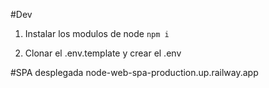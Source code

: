 

#Dev    

1. Instalar los modulos de node ```npm i```

2. Clonar el .env.template y crear el .env

 #SPA desplegada node-web-spa-production.up.railway.app
